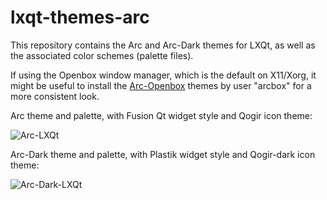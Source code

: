 # lxqt-themes-arc

This repository contains the Arc and Arc-Dark themes for LXQt, as well as the associated color schemes (palette files).

If using the Openbox window manager, which is the default on X11/Xorg, it might be useful to install the <a href=https://www.box-look.org/p/1017533/>Arc-Openbox</a> themes by user "arcbox" for a more consistent look.

Arc theme and palette, with Fusion Qt widget style and Qogir icon theme:

![Arc-LXQt](https://user-images.githubusercontent.com/67122280/202936130-c7208aa2-97f7-4a2b-b837-ee347d6aa4ca.jpg)

Arc-Dark theme and palette, with Plastik widget style and Qogir-dark icon theme:

![Arc-Dark-LXQt](https://user-images.githubusercontent.com/67122280/202936167-2d1f5f55-2ca6-4eac-88bd-a0130373072c.jpg)
